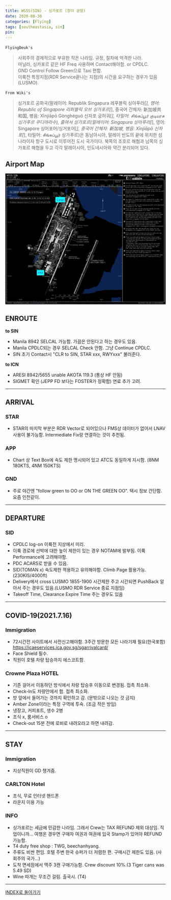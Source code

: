 ```yaml
---
title: WSSS(SIN) - 싱가포르 (창이 공항)
date: 2020-08-30
categories: [Flying]
tags: [southeastasia, sin]
pin:
---
```


`FlyingDeuk's`
> 사회주의 경제적으로 부유한 작은 나라임. 규정, 절차에 억격한 나라. <br>
마닐라, 싱카포르 같은 HF Freq 사용하며 Contact해야함. or CPDLC. <br>
GND Control Follow Green으로 Taxi 편함. <br>
이륙전 특정지점(RDR Service끝나는 지점)의 시간을 요구하는 경우가 있음(LUSMO).

`From Wiki's`
>싱가포르 공화국(말레이어: Republik Singapura 레푸블릭 싱아푸라[*], 영어: Republic of Singapore 리퍼블릭 오브 싱가포르[*], 중국어 간체자: 新加坡共和国, 병음: Xīnjiāpō Gònghéguó 신자포 궁허궈[*], 타밀어: சிங்கப்பூர் குடியரசு 싱가푸르 쿠디야라수), 줄여서 싱가포르(말레이어: Singapura 싱아푸라[*], 영어: Singapore 싱어포어/싱거포어[*], 중국어 간체자: 新加坡, 병음: Xīnjiāpō 신자포[*], 타밀어: சிங்கப்பூர் 싱가푸르)은 동남아시아, 말레이 반도의 끝에 위치한 섬나라이자 항구 도시로 이루어진 도시 국가이다. 북쪽의 조호르 해협과 남쪽의 싱가포르 해협을 두고 각각 말레이시아, 인도네시아와 약간 분리되어 있다.


## Airport Map
![sin](/img/flying/airport/sin_ap.jpg)

## ENROUTE
**to SIN**
- Manila 8942 SELCAL 가능함. 가끔은 안된다고 하는 경우도 있음.
- Manila CPDLC되는 경우 SELCAL Check 안함. 그냥 Continue CPDLC.
- SIN 초기 Contact시 "CLR to SIN, STAR xxx, RWYxxx" 불러준다.

**to ICN**
- ARESI 8942/5655 unable AKOTA 119.3 (통상 HF 안됨)
- SIGMET 확인 (JEPP FD 보다는 FOSTER가 정확함) 연료 추가 고려.

------

## ARRIVAL
### STAR
- STAR의 마지막 부분은 RDR Vector로 되어있으나 FMS상 데이터가 없어서 LNAV사용이 불가능함. Intermediate Fix랑 연결하는 것이 추천됨.

### APP
- Chart 상 Text Box에 속도 제한 명시되어 있고 ATC도 동일하게 지시함. (8NM 180KTS, 4NM 150KTS)

### GND
- 주로 야간엔 "follow green to OO or ON THE GREEN OO". 택시 정보 간단함. 요즘 인천같이.

-------------

## DEPARTURE
### SID
- CPDLC log-on 이륙전 지상에서 미리.
- 이륙 경로에 선박에 대한 높이 제한이 있는 경우 NOTAM에 발부됨. 이륙 Performance에 고려해야함.
- PDC ACARS로 받을 수 있음.
- SID(TOMAN x) 속도제한 젹용하고 유의해야함. Climb Page 활용가능. (230KIS/4000ft)
- Delivery에서 cross LUSMO 1855-1900 시간제한 주고 시간되면 PushBack 알아서 주는 경우도 있음.(LUSMO RDR Service 종료 지점임)
- Takeoff Time, Clearance Expire Time 주는 경우도 있음

------------

## COVID-19(2021.7.16)
### Immigration
- 72시간전 사이트에서 사전신고해야함. 3주간 방문한 모든 나라기재 필요(한국포함)  https://icaeservices.ica.gov.sg/sgarrivalcard/
- Face Shield 필수.
- 직원이 호텔 차량 탑승까지 에스코트함.

### Crowne Plaza HOTEL
- 기존 걸어서 이동하던 방식에서 차랑 탑승후 이동으로 변경됨. 접촉 최소화.
- Check-In도 차량안에서 함. 접촉 최소화.
- 방 앞에서 들어가는 것까지 확인하고 감. (문밖으로 나오는 것 금지)
- Amber Zone이라는 특정 구역에 투숙. (조금 작은 방임)
- 냉장고, 커피포트, 생수 2병
- 조식 x, 룸서비스 o
- Check-out 15분 전에 로비로 내려오라고 하면 내려감.

----------

## STAY
### Immigration
- 지상직원이 GD 챙겨줌.

### CARLTON Hotel
- 조식, 무료 인터넷 핸드폰
- 라운지 이용 가능

### INFO
- 싱가포르는 세금에 민감한 나라임. 그래서 Crew는 TAX REFUND 제외 대상임. 직업이니까... 여행온 경우면 구매자 여권과 여권에 입국 Stamp가 있어야 REFUND가능함.
- T4 duty free shop : TWG, beechanhyang.
- 주류도 비싼 편임. 호텔 주변 한국 슈퍼가 더 저렴한 편. 구매시간 제한도 있음. (사회주의 국가...)
- 도착 면세점에서 맥주 3캔 구매가능함. Crew discount 10%.(3 Tiger cans was 5.49 SD)
- Wine 따개는 무조건 걸림. 출국시. (T4)

----

[INDEX로 돌아가기](/posts/SouthEastAsia/)
